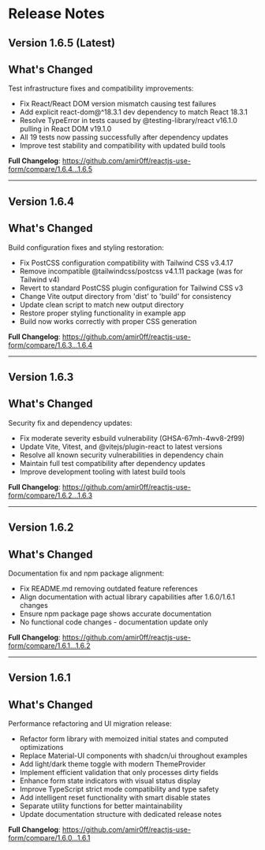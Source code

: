# Release Notes

## Version 1.6.5 (Latest)

## What's Changed
Test infrastructure fixes and compatibility improvements:
- Fix React/React DOM version mismatch causing test failures
- Add explicit react-dom@^18.3.1 dev dependency to match React 18.3.1
- Resolve TypeError in tests caused by @testing-library/react v16.1.0 pulling in React DOM v19.1.0
- All 19 tests now passing successfully after dependency updates
- Improve test stability and compatibility with updated build tools

**Full Changelog**: https://github.com/amir0ff/reactjs-use-form/compare/1.6.4...1.6.5

---

## Version 1.6.4

## What's Changed

Build configuration fixes and styling restoration:

- Fix PostCSS configuration compatibility with Tailwind CSS v3.4.17
- Remove incompatible @tailwindcss/postcss v4.1.11 package (was for Tailwind v4)
- Revert to standard PostCSS plugin configuration for Tailwind CSS v3
- Change Vite output directory from 'dist' to 'build' for consistency
- Update clean script to match new output directory
- Restore proper styling functionality in example app
- Build now works correctly with proper CSS generation

**Full Changelog**: https://github.com/amir0ff/reactjs-use-form/compare/1.6.3...1.6.4

---

## Version 1.6.3

## What's Changed

Security fix and dependency updates:

- Fix moderate severity esbuild vulnerability (GHSA-67mh-4wv8-2f99)
- Update Vite, Vitest, and @vitejs/plugin-react to latest versions
- Resolve all known security vulnerabilities in dependency chain
- Maintain full test compatibility after dependency updates
- Improve development tooling with latest build tools

**Full Changelog**: https://github.com/amir0ff/reactjs-use-form/compare/1.6.2...1.6.3

---

## Version 1.6.2

## What's Changed

Documentation fix and npm package alignment:

- Fix README.md removing outdated feature references
- Align documentation with actual library capabilities after 1.6.0/1.6.1 changes
- Ensure npm package page shows accurate documentation
- No functional code changes - documentation update only

**Full Changelog**: https://github.com/amir0ff/reactjs-use-form/compare/1.6.1...1.6.2

---

## Version 1.6.1

## What's Changed

Performance refactoring and UI migration release:

- Refactor form library with memoized initial states and computed optimizations
- Replace Material-UI components with shadcn/ui throughout examples
- Add light/dark theme toggle with modern ThemeProvider
- Implement efficient validation that only processes dirty fields
- Enhance form state indicators with visual status display
- Improve TypeScript strict mode compatibility and type safety
- Add intelligent reset functionality with smart disable states
- Separate utility functions for better maintainability
- Update documentation structure with dedicated release notes

**Full Changelog**: https://github.com/amir0ff/reactjs-use-form/compare/1.6.0...1.6.1
